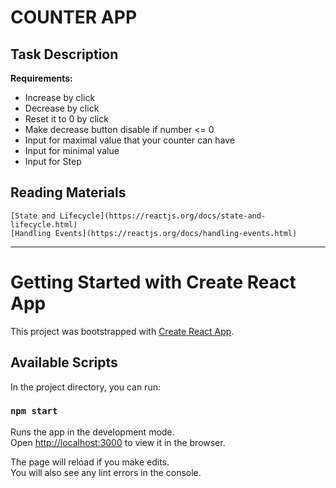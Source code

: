 # COUNTER APP

## Task Description
**Requirements:**
- Increase by click
- Decrease by click
- Reset it to 0 by click
- Make decrease button disable if number <= 0
- Input for maximal value that your counter can have   
- Input for minimal value   
- Input for Step   

## Reading Materials
    [State and Lifecycle](https://reactjs.org/docs/state-and-lifecycle.html)  
    [Handling Events](https://reactjs.org/docs/handling-events.html)  

-----

# Getting Started with Create React App

This project was bootstrapped with [Create React App](https://github.com/facebook/create-react-app).

## Available Scripts

In the project directory, you can run:

### `npm start`

Runs the app in the development mode.\
Open [http://localhost:3000](http://localhost:3000) to view it in the browser.

The page will reload if you make edits.\
You will also see any lint errors in the console.

